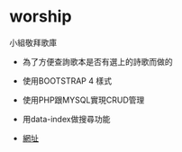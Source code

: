 # worship
小組敬拜歌庫

* 為了方便查詢歌本是否有選上的詩歌而做的
* 使用BOOTSTRAP 4 樣式
* 使用PHP跟MYSQL實現CRUD管理

* 用data-index做搜尋功能
 

* [網址](http://yn-chou.com/worship/index.php)
